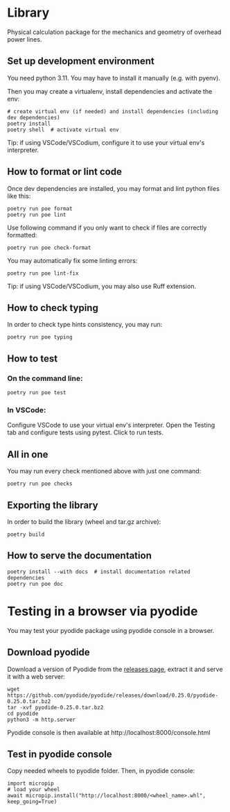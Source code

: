# Library

Physical calculation package for the mechanics and geometry of overhead power lines.

## Set up development environment

You need python 3.11. You may have to install it manually (e.g. with pyenv).

Then you may create a virtualenv, install dependencies and activate the env:

    # create virtual env (if needed) and install dependencies (including dev dependencies)
    poetry install
    poetry shell  # activate virtual env

Tip: if using VSCode/VSCodium, configure it to use your virtual env's interpreter.

## How to format or lint code

Once dev dependencies are installed, you may format and lint python files like this:

    poetry run poe format
    poetry run poe lint

Use following command if you only want to check if files are correctly formatted:

    poetry run poe check-format

You may automatically fix some linting errors:

    poetry run poe lint-fix

Tip: if using VSCode/VSCodium, you may also use Ruff extension.

## How to check typing

In order to check type hints consistency, you may run:

    poetry run poe typing

## How to test

### On the command line:

    poetry run poe test

### In VSCode:

Configure VSCode to use your virtual env's interpreter.
Open the Testing tab and configure tests using pytest.
Click to run tests.

## All in one

You may run every check mentioned above with just one command:

    poetry run poe checks

## Exporting the library

In order to build the library (wheel and tar.gz archive):

    poetry build

## How to serve the documentation

    poetry install --with docs  # install documentation related dependencies
    poetry run poe doc

# Testing in a browser via pyodide

You may test your pyodide package using pyodide console in a browser.

## Download pyodide

Download a version of Pyodide from the [releases page](https://github.com/pyodide/pyodide/releases/), extract it and serve it with a web server:

    wget https://github.com/pyodide/pyodide/releases/download/0.25.0/pyodide-0.25.0.tar.bz2
    tar -xvf pyodide-0.25.0.tar.bz2
    cd pyodide
    python3 -m http.server

Pyodide console is then available at http://localhost:8000/console.html

## Test in pyodide console

Copy needed wheels to pyodide folder.
Then, in pyodide console:

    import micropip
    # load your wheel
    await micropip.install("http://localhost:8000/<wheel_name>.whl", keep_going=True)

